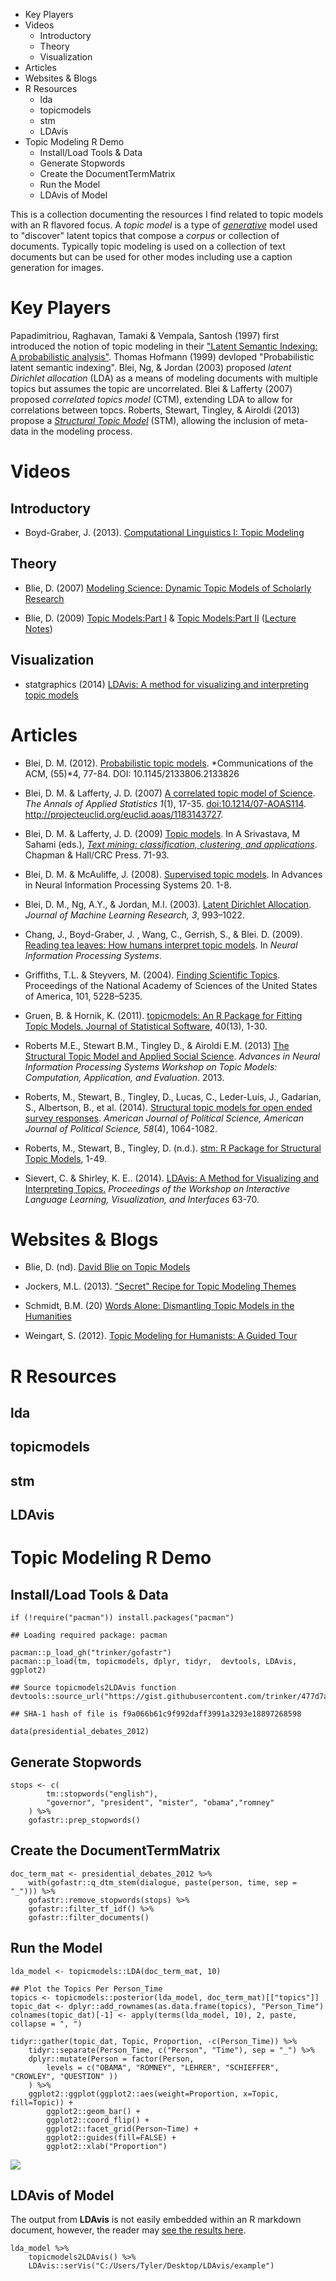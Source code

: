 -   Key Players
-   Videos
    -   Introductory
    -   Theory
    -   Visualization
-   Articles
-   Websites & Blogs
-   R Resources
    -   lda
    -   topicmodels
    -   stm
    -   LDAvis
-   Topic Modeling R Demo
    -   Install/Load Tools & Data
    -   Generate Stopwords
    -   Create the DocumentTermMatrix
    -   Run the Model
    -   LDAvis of Model

This is a collection documenting the resources I find related to topic
models with an R flavored focus. A *topic model* is a type of
[*generative*](https://en.wikipedia.org/wiki/Generative_model) model
used to "discover" latent topics that compose a *corpus* or collection
of documents. Typically topic modeling is used on a collection of text
documents but can be used for other modes including use a caption
generation for images.

Key Players
===========

Papadimitriou, Raghavan, Tamaki & Vempala, Santosh (1997) first
introduced the notion of topic modeling in their ["Latent Semantic
Indexing: A probabilistic analysis"](articles/Papadimitriou1997.pdf).
Thomas Hofmann (1999) devloped "Probabilistic latent semantic indexing".
Blei, Ng, & Jordan (2003) proposed *latent Dirichlet allocation* (LDA)
as a means of modeling documents with multiple topics but assumes the
topic are uncorrelated. Blei & Lafferty (2007) proposed *correlated
topics model* (CTM), extending LDA to allow for correlations between
topcs. Roberts, Stewart, Tingley, & Airoldi (2013) propose a
[*Structural Topic Model*](articles/Roberts2013.pdf) (STM), allowing the
inclusion of meta-data in the modeling process.

Videos
======

Introductory
------------

-   Boyd-Graber, J. (2013). [Computational Linguistics I: Topic
    Modeling](https://www.youtube.com/watch?v=4p9MSJy761Y)

Theory
------

-   Blie, D. (2007) [Modeling Science: Dynamic Topic Models of Scholarly
    Research](https://www.youtube.com/watch?v=7BMsuyBPx90)

-   Blie, D. (2009) [Topic Models:Part
    I](http://videolectures.net/mlss09uk_blei_tm/#) & [Topic Models:Part
    II](http://videolectures.net/mlss09uk_blei_tm/#) ([Lecture
    Notes](presentations/Blie2009.pdf))

Visualization
-------------

-   statgraphics (2014) [LDAvis: A method for visualizing and
    interpreting topic
    models](https://www.youtube.com/watch?v=IksL96ls4o0)

Articles
========

-   Blei, D. M. (2012). [Probabilistic topic
    models](articles/Blie2012.pdf). *Communications of the ACM, (55)*4,
    77-84. DOI: 10.1145/2133806.2133826

-   Blei, D. M. & Lafferty, J. D. (2007) [A correlated topic model of
    Science](Blie2007.pdf). *The Annals of Applied Statistics 1*(1),
    17-35. <doi:10.1214/07-AOAS114>.
    <http://projecteuclid.org/euclid.aoas/1183143727>.

-   Blei, D. M. & Lafferty, J. D. (2009) [Topic
    models](articles/Blie2009.pdf). In A Srivastava, M Sahami (eds.),
    [*Text mining: classification, clustering, and
    applications*](articles/Srivastava2009.pdf). Chapman & Hall/CRC
    Press. 71-93.

-   Blei, D. M. & McAuliffe, J. (2008). [Supervised topic
    models](articles/Blie2008.pdf). In Advances in Neural Information
    Processing Systems 20. 1-8.

-   Blei, D. M., Ng, A.Y., & Jordan, M.I. (2003). [Latent Dirichlet
    Allocation](articles/Blie2003.pdf). *Journal of Machine Learning
    Research, 3*, 993–1022.

-   Chang, J., Boyd-Graber, J. , Wang, C., Gerrish, S., & Blei. D.
    (2009). [Reading tea leaves: How humans interpret topic
    models](articles/Chang2009.pdf). In *Neural Information Processing
    Systems*.

-   Griffiths, T.L. & Steyvers, M. (2004). [Finding Scientific
    Topics](articles/Griffiths2004.pdf). Proceedings of the National
    Academy of Sciences of the United States of America, 101, 5228–5235.

-   Gruen, B. & Hornik, K. (2011). [topicmodels: An R Package for
    Fitting Topic Models. Journal of Statistical
    Software](articles/Grun2011.pdf), 40(13), 1-30.

-   Roberts M.E., Stewart B.M., Tingley D., & Airoldi E.M. (2013) [The
    Structural Topic Model and Applied Social
    Science](articles/Roberts2013.pdf). *Advances in Neural Information
    Processing Systems Workshop on Topic Models: Computation,
    Application, and Evaluation*. 2013.

-   Roberts, M., Stewart, B., Tingley, D., Lucas, C., Leder-Luis, J.,
    Gadarian, S., Albertson, B., et al. (2014). [Structural topic models
    for open ended survey responses](articles/Roberts2014.pdf).
    *American Journal of Political Science, American Journal of
    Political Science, 58*(4), 1064-1082.

-   Roberts, M., Stewart, B., Tingley, D. (n.d.). [stm: R Package for
    Structural Topic Models](articles/Robertsnd.pdf), 1-49.

-   Sievert, C. & Shirley, K. E.. (2014). [LDAvis: A Method for
    Visualizing and Interpreting Topics.](articles/Robertsnd.pdf)
    *Proceedings of the Workshop on Interactive Language Learning,
    Visualization, and Interfaces* 63-70.

Websites & Blogs
================

-   Blie, D. (nd). [David Blie on Topic
    Models](https://www.cs.princeton.edu/~blei/topicmodeling.html)

-   Jockers, M.L. (2013). ["Secret" Recipe for Topic Modeling
    Themes](http://www.matthewjockers.net/2013/04/12/secret-recipe-for-topic-modeling-themes/)

-   Schmidt, B.M. (20) [Words Alone: Dismantling Topic Models in the
    Humanities](http://journalofdigitalhumanities.org/2-1/words-alone-by-benjamin-m-schmidt/)

-   Weingart, S. (2012). [Topic Modeling for Humanists: A Guided
    Tour](http://www.scottbot.net/HIAL/?p=19113)

R Resources
===========

lda
---

topicmodels
-----------

stm
---

LDAvis
------

Topic Modeling R Demo
=====================

Install/Load Tools & Data
-------------------------

    if (!require("pacman")) install.packages("pacman")

    ## Loading required package: pacman

    pacman::p_load_gh("trinker/gofastr")
    pacman::p_load(tm, topicmodels, dplyr, tidyr,  devtools, LDAvis, ggplot2)

    ## Source topicmodels2LDAvis function
    devtools::source_url("https://gist.githubusercontent.com/trinker/477d7ae65ff6ca73cace/raw/79dbc9d64b17c3c8befde2436fdeb8ec2124b07b/topicmodels2LDAvis")

    ## SHA-1 hash of file is f9a066b61c9f992daff3991a3293e18897268598

    data(presidential_debates_2012)

Generate Stopwords
------------------

    stops <- c(
            tm::stopwords("english"),
            "governor", "president", "mister", "obama","romney"
        ) %>%
        gofastr::prep_stopwords() 

Create the DocumentTermMatrix
-----------------------------

    doc_term_mat <- presidential_debates_2012 %>%
        with(gofastr::q_dtm_stem(dialogue, paste(person, time, sep = "_"))) %>%           
        gofastr::remove_stopwords(stops) %>%                                                    
        gofastr::filter_tf_idf() %>%
        gofastr::filter_documents() 

Run the Model
-------------

    lda_model <- topicmodels::LDA(doc_term_mat, 10)

    ## Plot the Topics Per Person_Time
    topics <- topicmodels::posterior(lda_model, doc_term_mat)[["topics"]]
    topic_dat <- dplyr::add_rownames(as.data.frame(topics), "Person_Time")
    colnames(topic_dat)[-1] <- apply(terms(lda_model, 10), 2, paste, collapse = ", ")

    tidyr::gather(topic_dat, Topic, Proportion, -c(Person_Time)) %>%
        tidyr::separate(Person_Time, c("Person", "Time"), sep = "_") %>%
        dplyr::mutate(Person = factor(Person, 
            levels = c("OBAMA", "ROMNEY", "LEHRER", "SCHIEFFER", "CROWLEY", "QUESTION" ))
        ) %>%
        ggplot2::ggplot(ggplot2::aes(weight=Proportion, x=Topic, fill=Topic)) +
            ggplot2::geom_bar() +
            ggplot2::coord_flip() +
            ggplot2::facet_grid(Person~Time) +
            ggplot2::guides(fill=FALSE) +
            ggplot2::xlab("Proportion")

![](inst/figure/unnamed-chunk-6-1.png)

LDAvis of Model
---------------

The output from **LDAvis** is not easily embedded within an R markdown
document, however, the reader may [see the results
here](http://trinker.github.io/LDAvis/example/).

    lda_model %>%
        topicmodels2LDAvis() %>%
        LDAvis::serVis("C:/Users/Tyler/Desktop/LDAvis/example")
